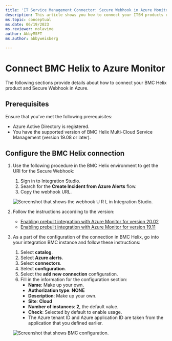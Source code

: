```yaml
---
title: 'IT Service Management Connector: Secure Webhook in Azure Monitor - Configuration with BMC'
description: This article shows you how to connect your ITSM products or services with BMC on Secure Webhook in Azure Monitor.
ms.topic: conceptual
ms.date: 06/19/2023
ms.reviewer: nolavime
author: AbbyMSFT
ms.author: abbyweisberg

---
```


# Connect BMC Helix to Azure Monitor

The following sections provide details about how to connect your BMC Helix product and Secure Webhook in Azure.

## Prerequisites

Ensure that you've met the following prerequisites:

* Azure Active Directory is registered.
* You have the supported version of BMC Helix Multi-Cloud Service Management (version 19.08 or later).

## Configure the BMC Helix connection

1. Use the following procedure in the BMC Helix environment to get the URI for the Secure Webhook:

   1. Sign in to Integration Studio.
   1. Search for the **Create Incident from Azure Alerts** flow.
   1. Copy the webhook URL.
   
   ![Screenshot that shows the webhook U R L in Integration Studio.](media/itsmc-secure-webhook-connections-bmc/bmc-url.png)
   
1. Follow the instructions according to the version:
   * [Enabling prebuilt integration with Azure Monitor for version 20.02](https://docs.bmc.com/docs/multicloud/enabling-prebuilt-integration-with-azure-monitor-879728195.html)
   * [Enabling prebuilt integration with Azure Monitor for version 19.11](https://docs.bmc.com/docs/multicloudprevious/enabling-prebuilt-integration-with-azure-monitor-904157623.html)

1. As a part of the configuration of the connection in BMC Helix, go into your integration BMC instance and follow these instructions:

   1. Select **catalog**.
   1. Select **Azure alerts**.
   1. Select **connectors**.
   1. Select **configuration**.
   1. Select the **add new connection** configuration.
   1. Fill in the information for the configuration section:
      - **Name**: Make up your own.
      - **Authorization type**: **NONE**
      - **Description**: Make up your own.
      - **Site**: **Cloud**
      - **Number of instances**: **2**, the default value.
      - **Check**: Selected by default to enable usage.
      - The Azure tenant ID and Azure application ID are taken from the application that you defined earlier.

   ![Screenshot that shows BMC configuration.](media/itsmc-secure-webhook-connections-bmc/bmc-configuration.png)
